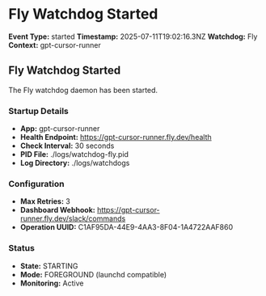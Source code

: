 # Fly Watchdog Started

**Event Type:** started
**Timestamp:** 2025-07-11T19:02:16.3NZ
**Watchdog:** Fly
**Context:** gpt-cursor-runner


## Fly Watchdog Started

The Fly watchdog daemon has been started.

### Startup Details
- **App:** gpt-cursor-runner
- **Health Endpoint:** https://gpt-cursor-runner.fly.dev/health
- **Check Interval:** 30 seconds
- **PID File:** ./logs/watchdog-fly.pid
- **Log Directory:** ./logs/watchdogs

### Configuration
- **Max Retries:** 3
- **Dashboard Webhook:** https://gpt-cursor-runner.fly.dev/slack/commands
- **Operation UUID:** C1AF95DA-44E9-4AA3-8F04-1A4722AAF860

### Status
- **State:** STARTING
- **Mode:** FOREGROUND (launchd compatible)
- **Monitoring:** Active


